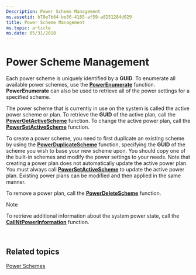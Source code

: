 ```yaml
---
Description: Power Scheme Management
ms.assetid: b79e7b64-be56-4165-af59-a8251284d029
title: Power Scheme Management
ms.topic: article
ms.date: 05/31/2018
---
```


# Power Scheme Management

Each power scheme is uniquely identified by a **GUID**. To enumerate all available power schemes, use the [**PowerEnumerate**](/windows/desktop/api/PowrProf/nf-powrprof-powerenumerate) function. **PowerEnumerate** can also be used to retrieve all of the power settings for a specified scheme.

The power scheme that is currently in use on the system is called the active power scheme or plan. To retrieve the **GUID** of the active plan, call the [**PowerGetActiveScheme**](/windows/desktop/api/Powersetting/nf-powersetting-powergetactivescheme) function. To change the active power plan, call the [**PowerSetActiveScheme**](/windows/desktop/api/Powersetting/nf-powersetting-powersetactivescheme) function.

To create a power scheme, you need to first duplicate an existing scheme by using the [**PowerDuplicateScheme**](/windows/desktop/api/PowrProf/nf-powrprof-powerduplicatescheme) function, specifying the **GUID** of the scheme you wish to base your new scheme upon. You should copy one of the built-in schemes and modify the power settings to your needs. Note that creating a power plan does not automatically update the active power plan. You must always call [**PowerSetActiveScheme**](/windows/desktop/api/Powersetting/nf-powersetting-powersetactivescheme) to update the active power plan. Existing power plans can be modified and then applied in the same manner.

To remove a power plan, call the [**PowerDeleteScheme**](/windows/desktop/api/PowrProf/nf-powrprof-powerdeletescheme) function.

> [!Note]  
> To retrieve additional information about the system power state, call the [**CallNtPowerInformation**](/windows/desktop/api/Powerbase/nf-powerbase-callntpowerinformation) function.

 

## Related topics

<dl> <dt>

[Power Schemes](power-schemes.md)
</dt> </dl>

 

 



